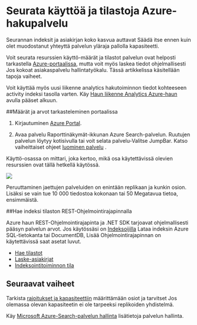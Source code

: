 <properties 
   pageTitle="Seurata käyttöä ja tilastoja Azure-hakupalvelu | Microsoft Azure | Isännöityjen pilvipalvelussa haku" 
   description="Resurssin kulutus ja indeksin koon Azure hakuja isännöityä cloud search-palvelun käyttöön Microsoft Azure seuraaminen" 
   services="search" 
   documentationCenter="" 
   authors="HeidiSteen" 
   manager="jhubbard" 
   editor=""
   tags="azure-portal"/>

<tags
   ms.service="search"
   ms.devlang="na"
   ms.topic="article"
   ms.tgt_pltfrm="na"
   ms.workload="required" 
   ms.date="05/17/2016"
   ms.author="heidist"/>

# <a name="monitor-usage-and-statistics-in-an-azure-search-service"></a>Seurata käyttöä ja tilastoja Azure-hakupalvelu

Seurannan indeksit ja asiakirjan koko kasvua auttavat Säädä itse ennen kuin olet muodostanut yhteyttä palvelun yläraja pallolla kapasiteetti. 

Voit seurata resurssien käyttö-määrät ja tilastot palvelun ovat helposti tarkastella [Azure-portaalissa](https://portal.azure.com), mutta voit myös laskea tiedot ohjelmallisesti Jos kokoat asiakaspalvelu hallintatyökalu. Tässä artikkelissa käsitellään tapoja vaiheet.

Voit käyttää myös uusi liikenne analytics hakutoiminnon tiedot kohteeseen activity indeksi tasolla varten. Käy [Haun liikenne Analytics Azure-haun](search-traffic-analytics.md) avulla pääset alkuun.

##<a name="view-counts-and-metrics-in-the-portal"></a>Määrät ja arvot tarkasteleminen portaalissa 

1. Kirjautuminen [Azure Portal](https://portal.azure.com). 

2. Avaa palvelu Raporttinäkymät-ikkunan Azure Search-palvelun. Ruutujen palvelun löytyy kotisivulla tai voit selata palvelu-Valitse JumpBar. Katso vaiheittaiset ohjeet [luominen palvelu](search-create-service-portal.md) .

Käyttö-osassa on mittari, joka kertoo, mikä osa käytettävissä olevien resurssien ovat tällä hetkellä käytössä.

  ![][1]

Peruuttaminen jaettujen palveluiden on enintään replikaan ja kunkin osion. Lisäksi se vain tue 10 000 tiedostoa kokonaan tai 50 Megatavua tietoa, ensimmäistä.

##<a name="get-index-statistics-using-the-rest-api"></a>Hae indeksi tilaston REST-Ohjelmointirajapinnalla

Azure haun REST-Ohjelmointirajapinta ja .NET SDK tarjoavat ohjelmallisesti pääsyn palvelun arvot.  Jos käytössäsi on [Indeksoijilla](https://msdn.microsoft.com/library/azure/dn946891.aspx) Lataa indeksin Azure SQL-tietokanta tai DocumentDB, Lisää Ohjelmointirajapinnan on käytettävissä saat asetat luvut. 

  + [Hae tilastot](https://msdn.microsoft.com/library/azure/dn798942.aspx)
  + [Laske-asiakirjat](https://msdn.microsoft.com/library/azure/dn798924.aspx)
  + [Indeksointitoiminnon tila](https://msdn.microsoft.com/library/azure/dn946884.aspx)

## <a name="next-steps"></a>Seuraavat vaiheet

Tarkista [rajoitukset ja kapasiteettiin](search-limits-quotas-capacity.md) määrittämään osiot ja tarvitset Jos olemassa olevan kapasiteetin ei ole tarpeeksi replikoiden yhdistelmä. 

Käy [Microsoft Azure-Search-palvelun hallinta](search-manage.md) lisätietoja palvelun hallinta.

<!--Image references-->
[1]: ./media/search-monitor-usage/AzureSearch-Monitor1.PNG




 
